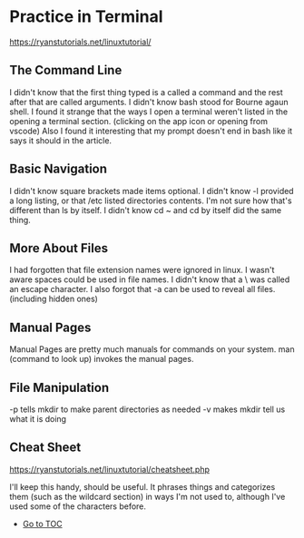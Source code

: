 # Practice in Terminal

<https://ryanstutorials.net/linuxtutorial/>  

## The Command Line  

I didn't know that the first thing typed is a called a command and the rest after that are called arguments.  I didn't know bash stood for Bourne agaun shell.  I found it strange that the ways I open a terminal weren't listed in the opening a terminal section. (clicking on the app icon or opening from vscode)  Also I found it interesting that my prompt doesn't end in bash like it says it should in the article.  

## Basic Navigation  

I didn't know square brackets made items optional.  I didn't know -l provided a long listing, or that /etc listed directories contents.  I'm not sure how that's different than ls by itself. I didn't know cd ~ and cd by itself did the same thing.  

## More About Files  

I had forgotten that file extension names were ignored in linux.  I wasn't aware spaces could be used in file names.  I didn't know that a \ was called an escape character.  I also forgot that -a can be used to reveal all files. (including hidden ones)  

## Manual Pages  

Manual Pages are pretty much manuals for commands on your system.
man (command to look up) invokes the manual pages.

## File Manipulation

 -p tells mkdir to make parent directories as needed
 -v makes mkdir tell us what it is doing

## Cheat Sheet

<https://ryanstutorials.net/linuxtutorial/cheatsheet.php>

I'll keep this handy, should be useful.  It phrases things and categorizes them (such as the wildcard section) in ways I'm not used to, although I've used some of the characters before.

- [Go to TOC](README.md)
